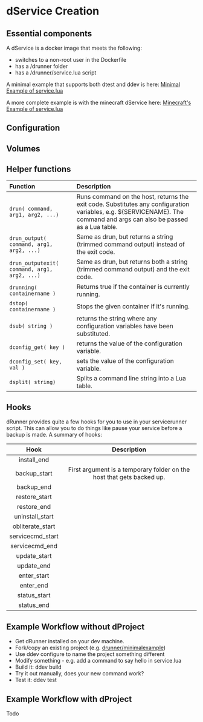 # dService Creation

## Essential components

A dService is a docker image that meets the following:
* switches to a non-root user in the Dockerfile
* has a /drunner folder
* has a /drunner/service.lua script

A minimal example that supports both dtest and ddev is here:
[Minimal Example of service.lua](https://github.com/drunner/minimalexample/blob/master/drunner/service.lua)

A more complete example is with the minecraft dService here:
[Minecraft's Example of service.lua](https://github.com/drunner/minecraft/blob/master/drunner/service.lua)

## Configuration

## Volumes

## Helper functions
| Function         |   Description
|:----------------|:--------------|
| `drun( command, arg1, arg2, ...)` | Runs command on the host, returns the exit code. Substitutes any configuration variables, e.g. ${SERVICENAME}. The command and args can also be passed as a Lua table. |
| `drun_output( command, arg1, arg2, ...)` | Same as drun, but returns a string (trimmed command output) instead of the exit code. |
| `drun_outputexit( command, arg1, arg2, ...)` | Same as drun, but returns both a string (trimmed command output) and the exit code. |
| `drunning( containername )` | Returns true if the container is currently running. |
| `dstop( containername )` | Stops the given container if it's running. |
| `dsub( string )` | returns the string where any configuration variables have been substituted. |
| `dconfig_get( key )` | returns the value of the configuration variable. |
| `dconfig_set( key, val )` | sets the value of the configuration variable. |
| `dsplit( string)` | Splits a command line string into a Lua table. |

## Hooks

dRunner provides quite a few hooks for you to use in your servicerunner script. This can allow you to do things like pause your service before a backup is made. A summary of hooks:

| Hook             |  Description
|:----------------:|:--------------:|
| install_end      | |
| backup_start     | First argument is a temporary folder on the host that gets backed up. |
| backup_end       | |
| restore_start    | |
| restore_end      | |
| uninstall_start  | |
| obliterate_start | |
| servicecmd_start | |
| servicecmd_end   | |
| update_start     | |
| update_end       | |
| enter_start      | |
| enter_end        | |
| status_start     | |
| status_end       | |


## Example Workflow without dProject

* Get dRunner installed on your dev machine.
* Fork/copy an existing project (e.g. [drunner/minimalexample](https://github.com/drunner/minimalexample))
* Use ddev configure to name the project something different
* Modify something - e.g. add a command to say hello in service.lua
* Build it: ddev build
* Try it out manually, does your new command work?
* Test it: ddev test


## Example Workflow with dProject

Todo
